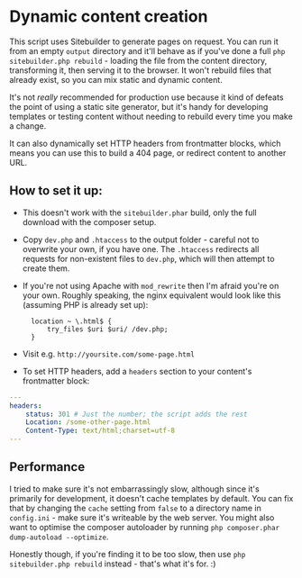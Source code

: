# Dynamic content creation

This script uses Sitebuilder to generate pages on request. You can run it from an empty `output` directory and it'll behave as if you've done a full `php sitebuilder.php rebuild` - loading the file from the content directory, transforming it, then serving it to the browser. It won't rebuild files that already exist, so you can mix static and dynamic content.

It's not *really* recommended for production use because it kind of defeats the point of using a static site generator, but it's handy for developing templates or testing content without needing to rebuild every time you make a change.

It can also dynamically set HTTP headers from frontmatter blocks, which means you can use this to build a 404 page, or redirect content to another URL.

## How to set it up:

* This doesn't work with the `sitebuilder.phar` build, only the full download with the composer setup.

* Copy `dev.php` and `.htaccess` to the output folder - careful not to overwrite your own, if you have one. The `.htaccess` redirects all requests for non-existent files to `dev.php`, which will then attempt to create them.

* If you're not using Apache with `mod_rewrite` then I'm afraid you're on your own. Roughly speaking, the nginx equivalent would look like this (assuming PHP is already set up):

        location ~ \.html$ {
            try_files $uri $uri/ /dev.php;
        }

* Visit e.g. `http://yoursite.com/some-page.html`

* To set HTTP headers, add a `headers` section to your content's frontmatter block:

```yaml
---
headers:
    status: 301 # Just the number; the script adds the rest
    Location: /some-other-page.html
    Content-Type: text/html;charset=utf-8
---
```

## Performance

I tried to make sure it's not embarrassingly slow, although since it's primarily for development, it doesn't cache templates by default. You can fix that by changing the `cache` setting from `false` to a directory name in `config.ini` - make sure it's writeable by the web server. You might also want to optimise the composer autoloader by running `php composer.phar dump-autoload --optimize`. 

Honestly though, if you're finding it to be too slow, then use `php sitebuilder.php rebuild` instead - that's what it's for. :)
